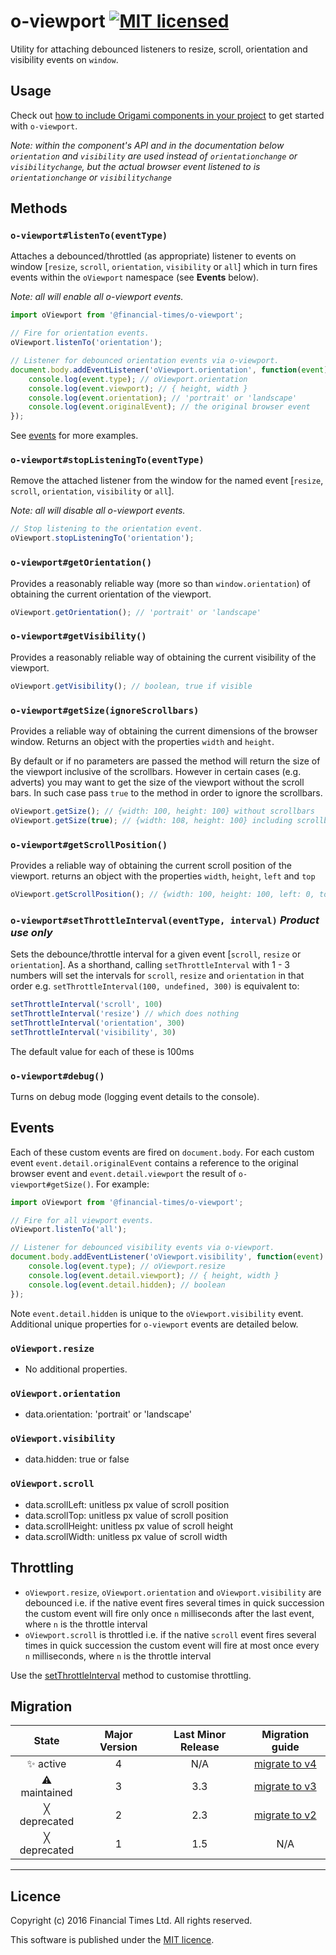 # o-viewport [![MIT licensed](https://img.shields.io/badge/license-MIT-blue.svg)](#licence)

Utility for attaching debounced listeners to resize, scroll, orientation and visibility events on `window`.

## Usage

Check out [how to include Origami components in your project](https://origami.ft.com/docs/components/#including-origami-components-in-your-project) to get started with `o-viewport`.

_Note: within the component's API and in the documentation below `orientation` and `visibility` are used instead of `orientationchange` or `visibilitychange`, but the actual browser event listened to is `orientationchange` or `visibilitychange`_

## Methods

### `o-viewport#listenTo(eventType)`
Attaches a debounced/throttled (as appropriate) listener to events on window \[`resize`, `scroll`, `orientation`, `visibility` or `all`\] which in turn fires events within the `oViewport` namespace (see **Events** below).

_Note: all will enable all o-viewport events._

```js
import oViewport from '@financial-times/o-viewport';

// Fire for orientation events.
oViewport.listenTo('orientation');

// Listener for debounced orientation events via o-viewport.
document.body.addEventListener('oViewport.orientation', function(event) {
	console.log(event.type); // oViewport.orientation
	console.log(event.viewport); // { height, width }
	console.log(event.orientation); // 'portrait' or 'landscape'
	console.log(event.originalEvent); // the original browser event
});
```

See [events](#events) for more examples.

### `o-viewport#stopListeningTo(eventType)`
Remove the attached listener from the window for the named event \[`resize`, `scroll`, `orientation`, `visibility` or `all`\].

_Note: all will disable all o-viewport events._

```js
// Stop listening to the orientation event.
oViewport.stopListeningTo('orientation');
```

### `o-viewport#getOrientation()`
Provides a reasonably reliable way (more so than `window.orientation`) of obtaining the current orientation of the viewport.

```js
oViewport.getOrientation(); // 'portrait' or 'landscape'
```

### `o-viewport#getVisibility()`
Provides a reasonably reliable way of obtaining the current visibility of the viewport.

```js
oViewport.getVisibility(); // boolean, true if visible
```

### `o-viewport#getSize(ignoreScrollbars)`
Provides a reliable way of obtaining the current dimensions of the browser window. Returns an object with the properties `width` and `height`.

By default or if no parameters are passed the method will return the size of the viewport inclusive of the scrollbars. However in certain cases (e.g. adverts) you may want to get the size of the viewport without the scroll bars. In such case pass `true` to the method in order to ignore the scrollbars.

```js
oViewport.getSize(); // {width: 100, height: 100} without scrollbars
oViewport.getSize(true); // {width: 108, height: 100} including scrollbar width
```

### `o-viewport#getScrollPosition()`
Provides a reliable way of obtaining the current scroll position of the viewport. returns an object with the properties `width`, `height`, `left` and `top`

```js
oViewport.getScrollPosition(); // {width: 100, height: 100, left: 0, top: 10}
```

### `o-viewport#setThrottleInterval(eventType, interval)` _Product use only_
Sets the debounce/throttle interval for a given event \[`scroll`, `resize` or `orientation`\].
As a shorthand, calling `setThrottleInterval` with 1 - 3 numbers will set the intervals for `scroll`, `resize` and `orientation` in that order e.g. `setThrottleInterval(100, undefined, 300)` is equivalent to:

```js
setThrottleInterval('scroll', 100)
setThrottleInterval('resize') // which does nothing
setThrottleInterval('orientation', 300)
setThrottleInterval('visibility', 30)
```

The default value for each of these is 100ms

### `o-viewport#debug()`
Turns on debug mode (logging event details to the console).

## Events
Each of these custom events are fired on `document.body`. For each custom event `event.detail.originalEvent` contains a reference to the original browser event and `event.detail.viewport` the result of `o-viewport#getSize()`. For example:

```js
import oViewport from '@financial-times/o-viewport';

// Fire for all viewport events.
oViewport.listenTo('all');

// Listener for debounced visibility events via o-viewport.
document.body.addEventListener('oViewport.visibility', function(event) {
	console.log(event.type); // oViewport.resize
	console.log(event.detail.viewport); // { height, width }
	console.log(event.detail.hidden); // boolean
});
```

Note `event.detail.hidden` is unique to the `oViewport.visibility` event. Additional unique properties for `o-viewport` events are detailed below.

### `oViewport.resize`

-   No additional properties.

### `oViewport.orientation`

-   data.orientation: 'portrait' or 'landscape'

### `oViewport.visibility`

-   data.hidden: true or false

### `oViewport.scroll`

-   data.scrollLeft: unitless px value of scroll position
-   data.scrollTop: unitless px value of scroll position
-   data.scrollHeight: unitless px value of scroll height
-   data.scrollWidth: unitless px value of scroll width

## Throttling

-   `oViewport.resize`, `oViewport.orientation` and  `oViewport.visibility` are debounced i.e. if the native event fires several times in quick succession the custom event will fire only once `n` milliseconds after the last event, where `n` is the throttle interval
-   `oViewport.scroll` is throttled i.e. if the native `scroll` event fires several times in quick succession the custom event will fire at most once every `n` milliseconds, where `n` is the throttle interval

Use the [setThrottleInterval](#o-viewportsetthrottleintervaleventtype-interval-product-use-only) method to customise throttling.

## Migration

State | Major Version | Last Minor Release | Migration guide |
:---: | :---: | :---: | :---:
✨ active | 4 | N/A | [migrate to v4](MIGRATION.md#migrating-from-v3-to-v4) |
⚠ maintained | 3 | 3.3 | [migrate to v3](MIGRATION.md#migrating-from-v2-to-v3) |
╳ deprecated | 2 | 2.3 | [migrate to v2](MIGRATION.md#migrating-from-v1-to-v2) |
╳ deprecated | 1 | 1.5 | N/A |

***

## Licence

Copyright (c) 2016 Financial Times Ltd. All rights reserved.

This software is published under the [MIT licence](http://opensource.org/licenses/MIT).
